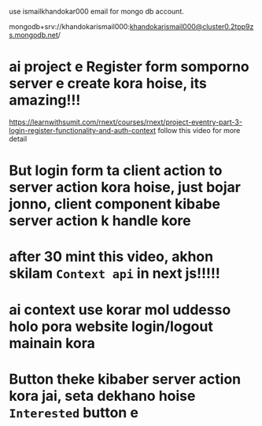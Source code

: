 use ismailkhandokar000 email for mongo db account.


mongodb+srv://khandokarismail000:khandokarismail000@cluster0.2tpp9zs.mongodb.net/

# ai project e Register form somporno server e create kora hoise, its amazing!!!

https://learnwithsumit.com/rnext/courses/rnext/project-eventry-part-3-login-register-functionality-and-auth-context follow this video for more detail

# But login form ta client action to server action kora hoise, just bojar jonno, client component kibabe server action k handle kore

# after 30 mint this video, akhon skilam `Context api` in next js!!!!!
# ai context use korar mol uddesso holo pora website login/logout mainain kora

# Button theke kibaber server action kora jai, seta dekhano hoise `Interested` button e

